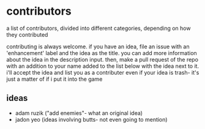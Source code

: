 contributors
============

a list of contributors, divided into different
categories, depending on how they contributed

contributing is always welcome. if you have an idea, file an issue
with an 'enhancement' label and the idea as the title. you can add more
information about the idea in the description input. then, make a pull request of the repo
with an addition to your name added to the list below with the idea next to it. 
i'll accept the idea and list you as a contributer even if your idea is trash- 
it's just a matter of if i put it into the game

ideas
-----
- adam ruzik ("add enemies"- what an original idea)
- jadon yeo (ideas involving butts- not even going to mention)
